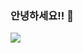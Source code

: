 ### 안녕하세요!! 👋

<img src="https://capsule-render.vercel.app/api?type=waving&color=auto&height=200&section=header&text=sungi&fontSize=90&fontAlign=70&fontAlignY=40&desc=Welcome%20to%20My%20Profile!&descAlign=70&descAlignY=55&font=GitHub" />

<!--
**sakeo12/sakeo12** is a ✨ _special_ ✨ repository because its `README.md` (this file) appears on your GitHub profile.

Here are some ideas to get you started:

- 🔭 I’m currently working on ...
- 🌱 I’m currently learning ...
- 👯 I’m looking to collaborate on ...
- 🤔 I’m looking for help with ...
- 💬 Ask me about ...
- 📫 How to reach me: ...
- 😄 Pronouns: ...
- ⚡ Fun fact: ...
-->


